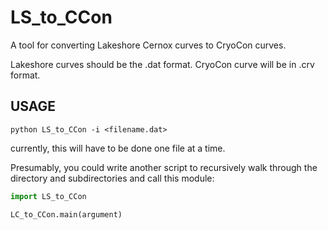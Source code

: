 # LS_to_CCon
A tool for converting Lakeshore Cernox curves to CryoCon curves.  

Lakeshore curves should be the .dat format.
CryoCon curve will be in .crv format.

## USAGE

```shell
python LS_to_CCon -i <filename.dat>
```

currently, this will have to be done one file at a time.

Presumably, you could write another script to recursively walk through the directory and subdirectories and call this module:

```python
import LS_to_CCon

LC_to_CCon.main(argument)  
```
